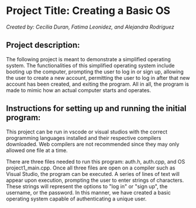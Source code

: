 <h1> Project Title: Creating a Basic OS </h1>
<em>Created by: Cecilia Duran, Fatima Leonidez, and Alejandra Rodriguez</em>

<h2>Project description:</h2> 
The following project is meant to demonstrate a simplified operating system. The functionalities of this simplified operating system include booting up the computer, prompting the user to log in or sign up, allowing the user to create a new account, permitting the user to log in after that new account has been created, and exiting the program. All in all, the program is made to mimic how an actual computer starts and operates.

<h2>Instructions for setting up and running the initial program:</h2> 
<p>This project can be run in vscode or visual studios with the correct programming languages installed and their respective compilers downloaded. Web compilers are not recommended since they may only allowed one file at a time. <br />
  
There are three files needed to run this program: auth.h, auth.cpp, and OS project1_main.cpp. Once all three files are open on a compiler such as Visual Studio, the program can be executed. A series of lines of text will appear upon execution, prompting the user to enter strings of characters. These strings will represent the options to "log in" or "sign up", the username, or the password. In this manner, we have created a basic operating system capable of authenticating a unique user. </p>
